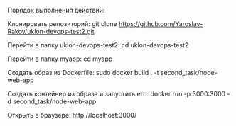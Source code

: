 Порядок выполнения действий:

Клонировать репозиторий: git clone https://github.com/Yaroslav-Rakov/uklon-devops-test2.git

Перейти в папку uklon-devops-test2: cd uklon-devops-test2

Перейти в папку myapp: cd myapp

Создать образ из Dockerfile: sudo docker build . -t second_task/node-web-app

Создать контейнер из образа и запустить его: docker run -p 3000:3000 -d second_task/node-web-app

Открыть в браузере: http://localhost:3000/
